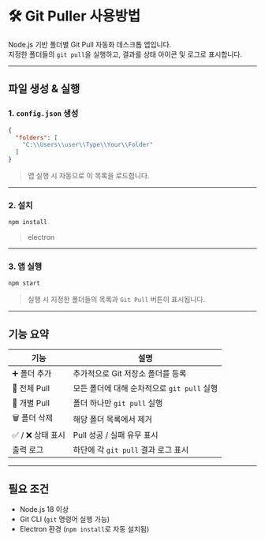 # 🛠 Git Puller 사용방법

Node.js 기반 폴더별 Git Pull 자동화 데스크톱 앱입니다.  
지정한 폴더들의 `git pull`을 실행하고, 결과를 상태 아이콘 및 로그로 표시합니다.

---

## 파일 생성 & 실행

### 1. `config.json` 생성

```json
{
  "folders": [
    "C:\\Users\\user\\Type\\Your\\Folder"
  ]
}
```
> 앱 실행 시 자동으로 이 목록을 로드합니다.

---

### 2. 설치

```bash
npm install
```
> electron
---

### 3. 앱 실행

```bash
npm start
```

> 실행 시 지정한 폴더들의 목록과 `Git Pull` 버튼이 표시됩니다.

---

## 기능 요약

| 기능                     | 설명 |
|--------------------------|------|
| ➕ 폴더 추가             | 추가적으로 Git 저장소 폴더를 등록 |
| 🔁 전체 Pull             | 모든 폴더에 대해 순차적으로 `git pull` 실행 |
| 🔄 개별 Pull             | 폴더 하나만 `git pull` 실행 |
| 🗑️ 폴더 삭제            | 해당 폴더 목록에서 제거 |
| ✅ / ❌ 상태 표시        | Pull 성공 / 실패 유무 표시 |
| 출력 로그                | 하단에 각 `git pull` 결과 로그 표시 |

---

## 필요 조건

- Node.js 18 이상
- Git CLI (`git` 명령어 실행 가능)
- Electron 환경 (`npm install`로 자동 설치됨)


